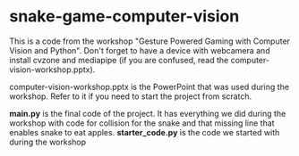 # snake-game-computer-vision

This is a code from the workshop "Gesture Powered Gaming with Computer Vision and Python". Don't forget to have a device with webcamera and install cvzone and mediapipe (if you are confused, read the computer-vision-workshop.pptx).

computer-vision-workshop.pptx is the PowerPoint that was used during the workshop. Refer to it if you need to start the project from scratch.

**main.py** is the final code of the project. It has everything we did during the workshop with code for collision for the snake and that missing line that enables snake to eat apples.
**starter_code.py** is the code we started with during the workshop
